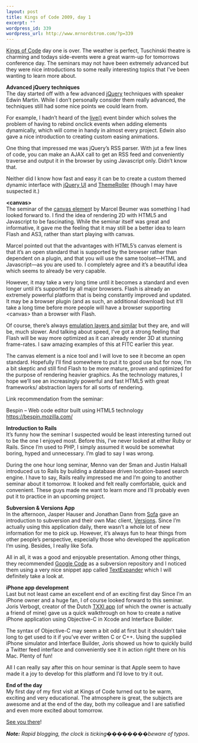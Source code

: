 ```yaml
--- 
layout: post
title: Kings of Code 2009, day 1
excerpt: ""
wordpress_id: 339
wordpress_url: http://www.mrnordstrom.com/?p=339
---
```

<p><a href="http://www.kingsofcode.nl/">Kings of Code</a> day one is over. The weather is perfect, Tuschinski theatre is charming and todays side-events were a great warm-up for tomorrows conference day. The seminars may not have been extremely advanced but they were nice introductions to some really interesting topics that I&rsquo;ve been wanting to learn more about.</p>

<p><strong>Advanced jQuery techniques</strong><br>
The day started off with a few advanced <a href="http://jquery.com/">jQuery</a> techniques with speaker Edwin Martin. While I don&rsquo;t personally consider them really advanced, the techniques still had some nice points we could learn from.</p>

<p>For example, I hadn&rsquo;t heard of the <a href="http://docs.jquery.com/Events/live">live()</a> event binder which solves the problem of having to rebind onclick events when adding elements dynamically, which will come in handy in almost every project. Edwin also gave a nice introduction to creating custom easing animations.</p>

<p>One thing that impressed me was jQuery&rsquo;s RSS parser. With jut a few lines of code, you can make an AJAX call to get an RSS feed and conveniently traverse and output it in the browser by using Javascript only. Didn&rsquo;t know that.</p>

<p>Neither did I know how fast and easy it can be to create a custom themed dynamic interface with <a href="http://jqueryui.com/">jQuery UI</a> and <a href="http://jqueryui.com/themeroller/">ThemeRoller</a> (though I may have suspected it.)</p>

<p><strong>&lt;canvas&gt;</strong><br>
The seminar of the <a href="http://www.whatwg.org/specs/web-apps/current-work/multipage/the-canvas-element.html">canvas elemen</a>t by Marcel Beumer was something I had looked forward to. I find the idea of rendering 2D with HTML5 and Javascript to be fascinating. While the seminar itself was great and informative, it gave me the feeling that it may still be a better idea to learn Flash and AS3, rather than start playing with canvas.</p>

<p>Marcel pointed out that the advantages with HTML5&rsquo;s canvas element is that it&rsquo;s an open standard that is supported by the browser rather than dependent on a plugin, and that you will use the same toolset&mdash;HTML and Javascript&mdash;as you are used to. I completely agree and it&rsquo;s a beautiful idea which seems to already be very capable.</p>

<p>However, it may take a very long time until it becomes a standard and even longer until it&rsquo;s supported by all major browsers. Flash is already an extremely powerful platform that is being constantly improved and updated. It may be a browser plugin (and as such, an additional download) but it&rsquo;ll take a long time before more people will have a browser supporting &lt;canvas&gt; than a browser with Flash.</p>

<p>Of course, there&rsquo;s always <a href="http://excanvas.sourceforge.net/">emulation layers and similar</a> but they are, and will be, much slower. And talking about speed, I&rsquo;ve got a strong feeling that Flash will be way more optimized as it can already render 3D at stunning frame-rates. I saw amazing examples of this at FITC earlier this year.</p>

<p>The canvas element is a nice tool and I will love to see it become an open standard. Hopefully I&rsquo;ll find somewhere to put it to good use but for now, I&rsquo;m a bit skeptic and still find Flash to be more mature, proven and optimized for the purpose of rendering heavier graphics. As the technology matures, I hope we&rsquo;ll see an increasingly powerful and fast HTML5 with great frameworks/ abstraction layers for all sorts of rendering.</p>

<p>Link recommendation from the seminar:</p>

<p>Bespin &ndash; Web code editor built using HTML5 technology
<a href="https://bespin.mozilla.com/">https://bespin.mozilla.com/</a></p>

<p><strong>Introduction to Rails</strong><br>
It&rsquo;s funny how the seminar I suspected would be least interesting turned out to be the one I enjoyed most. Before this, I&rsquo;ve never looked at either Ruby or Rails. Since I&rsquo;m used to PHP, I simply assumed it would be somewhat boring, hyped and unnecessary. I&rsquo;m glad to say I was wrong.</p>

<p>During the one hour long seminar, Menno van der Sman and Justin Halsall introduced us to Rails by building a database driven location-based search engine. I have to say, Rails really impressed me and I&rsquo;m going to another seminar about it tomorrow. It looked and felt really comfortable, quick and convenient. These guys made me want to learn more and I&rsquo;ll probably even put it to practice in an upcoming project.

<p><strong>Subversion &amp; Versions App</strong><br>
In the afternoon, Jasper Hauser and Jonathan Dann from <a href="http://www.madebysofa.com/">Sofa</a> gave an introduction to subversion and their own Mac client, <a href="http://versionsapp.com/">Versions</a>. Since I&rsquo;m actually using this application daily, there wasn&rsquo;t a whole lot of new information for me to pick up. However, it&rsquo;s always fun to hear things from other people&rsquo;s perspective, especially those who developed the application I&rsquo;m using. Besides, I really like Sofa.</p>

<p>All in all, it was a good and enjoyable presentation. Among other things, they recommended <a href="http://code.google.com/">Google Code</a> as a subversion repository and I noticed them using a very nice snippet app called <a href="http://www.smileonmymac.com/TextExpander/">TextExpander</a> which I will definitely take a look at.</p>

<p><strong>iPhone app development</strong><br>
Last but not least came an excellent end of an exciting first day Since I&rsquo;m an iPhone owner and a huge fan, I of course looked forward to this seminar. Joris Verbogt, creator of the Dutch <a href="http://www.txxiapp.com/">TXXI app</a> (of which the owner is actually a friend of mine) gave us a quick walkthrough on how to create a native iPhone application using Objective-C in Xcode and Interface Builder.</p>

<p>The syntax of Objective-C may seem a bit odd at first but it shouldn&rsquo;t take long to get used to it if you&rsquo;ve ever written C or C++. Using the supplied iPhone simulator and Interface Builder, Joris showed us how to quickly build a Twitter feed interface and conveniently see it in action right there on his Mac. Plenty of fun!</p>

<p>All I can really say after this on hour seminar is that Apple seem to have made it a joy to develop for this platform and I&rsquo;d love to try it out.</p>

<p><strong>End of the day</strong><br>
My first day of my first visit at Kings of Code turned out to be warm, exciting and very educational. The atmosphere is great, the subjects are awesome and at the end of the day, both my colleague and I are satisfied and even more excited about tomorrow.</p>

<p><a href="http://search.twitter.com/search?q=kingsofcode">See you there</a>!</p>

<p><em><strong>Note:</strong> Rapid blogging, the clock is ticking��������beware of typos</em>.</p>
